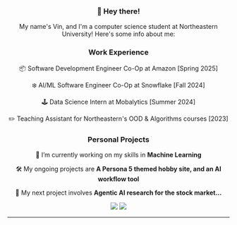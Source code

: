 <div align="center">

 ### 👋 Hey there!

 My name's Vin, and I'm a computer science student at Northeastern University! Here's some info about me:

 ### Work Experience

 📦 Software Development Engineer Co-Op at Amazon [Spring 2025]

 ❄️ AI/ML Software Engineer Co-Op at Snowflake [Fall 2024]

 🕹️ Data Science Intern at Mobalytics [Summer 2024]

 ✏️ Teaching Assistant for Northeastern's OOD & Algorithms courses [2023]

 ### Personal Projects
 
 🌱 I’m currently working on my skills in **Machine Learning**

 🛠️ My ongoing projects are **A Persona 5 themed hobby site, and an AI workflow tool**

 🔭 My next project involves **Agentic AI research for the stock market...**

 </div>

<div align="center">
    <img src="https://skillicons.dev/icons?i=html,css,vscode,github,git" />
    <img src="https://skillicons.dev/icons?i=python,javascript,c,java,mysql" /><br>
</div>
<!-- <div align="center">
  <img alt="snake eating my contributions" src="https://raw.githubusercontent.com/Allicai/Allicai/output/github-contribution-grid-snake.svg" />
</div> -->

<hr/>

